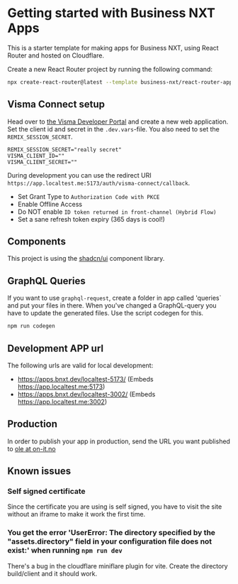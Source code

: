 # Getting started with Business NXT Apps

This is a starter template for making apps for Business NXT, using React Router and hosted on Cloudflare.

Create a new React Router project by running the following command:

```bash
npx create-react-router@latest --template business-nxt/react-router-app-template
```

## Visma Connect setup

Head over to [the Visma Developer Portal](https://oauth.developers.visma.com/service-registry/) and create a new web application. Set the client id and secret in the `.dev.vars`-file. You also need to set the `REMIX_SESSION_SECRET`.

```env
REMIX_SESSION_SECRET="really secret"
VISMA_CLIENT_ID=""
VISMA_CLIENT_SECRET=""
```

During development you can use the redirect URI `https://app.localtest.me:5173/auth/visma-connect/callback`.

- Set Grant Type to `Authorization Code with PKCE`
- Enable Offline Access
- Do NOT enable `ID token returned in front-channel (Hybrid Flow)`
- Set a sane refresh token expiry (365 days is cool!)

## Components

This project is using the [shadcn/ui](https://ui.shadcn.com/docs/components) component library.

## GraphQL Queries

If you want to use `graphql-request`, create a folder in app called 'queries` and put your files in there. When you've changed a GraphQL-query you have to update the generated files. Use the script codegen for this.

```bash
npm run codegen
```

## Development APP url

The following urls are valid for local development:

- https://apps.bnxt.dev/localtest-5173/ (Embeds https://app.localtest.me:5173)
- https://apps.bnxt.dev/localtest-3002/ (Embeds https://app.localtest.me:3002)

## Production

In order to publish your app in production, send the URL you want published to [ole at on-it.no](mailto:ole@on-it.no?subject=Business%20NXT%20Apps%20Publishing%20Request)

## Known issues

### Self signed certificate

Since the certificate you are using is self signed, you have to visit the site without an iframe to make it work the first time.

### You get the error 'UserError: The directory specified by the "assets.directory" field in your configuration file does not exist:' when running `npm run dev`

There's a bug in the cloudflare miniflare plugin for vite. Create the directory build/client and it should work.
